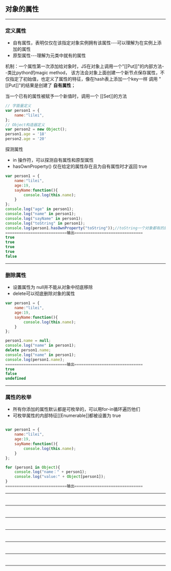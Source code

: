 ## 对象的属性
---
### 定义属性
- 自有属性，表明仅仅在该指定对象实例拥有该属性---可以理解为在实例上添加的属性
- 原型属性---理解为元类中就有的属性
  
机制：一个属性第一次添加给对象时，JS在对象上调用一个"\[[Put]]"的内部方法--类比python的magic method，
该方法会对象上面创建一个新节点保存属性，不仅指定了初始值，也定义了属性的特征，像在hash表上添加一个key一样
调用 "\[[Put]]"的结果是创建了 **自有属性**；

当一个已有的属性被赋予一个新值时，调用一个 \[[Set]]的方法


```js
// 字面量定义 
var person1 = {
    name:"lilei",
};
// Object构造器定义
var person2 = new Object();
person1.age = '18'
person2.age = '20'

```
探测属性
- in 操作符，可以探测自有属性和原型属性
- hasOwnProperty() 仅在给定的属性存在且为自有属性时才返回 true
```js
var person1 = {
    name:"lilei",
    age:19,
    sayName:function(){
        console.log(this.name);
    }
};
console.log("age" in person1);
console.log("name" in person1);
console.log("sayName" in person1);
console.log("toString" in person1);
console.log(person1.hasOwnProperty("toString"));//toString一个对象都有的原型属性
===========================输出==============================
true
true
true
true
false

```
---
### 删除属性
- 设置属性为 null并不能从对象中彻底移除
- delete可以彻底删除对象的属性
```js
var person1 = {
    name:"lilei",
    age:19,
    sayName:function(){
        console.log(this.name);
    }
};

person1.name = null;
console.log("name" in person1);
delete person1.name;
console.log("name" in person1);
console.log(person1.name);
===========================输出==============================
true
false
undefined
```
---
### 属性的枚举
- 所有你添加的属性默认都是可枚举的，可以用for-in循环遍历他们
- 可枚举属性的内部特征\[[Enumerable]]都被设置为 true
```js

var person1 = {
    name:"lilei",
    age:19,
    sayName:function(){
        console.log(this.name);
    }
};

for (person1 in Object){
    console.log("name：" + person1);
    console.log("value:" + Object[person1]);
}
===========================输出==============================

```
---
### 
```js


```
---
### 
```js


```
---
### 
```js


```
---
### 
```js


```
---
### 
```js


```
---
### 
```js


```
---